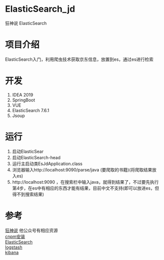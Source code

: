 # ElasticSearch_jd
狂神说 ElasticSearch
# 项目介绍
ElasticSearch入门，利用爬虫技术获取京东信息，放置到es，通过es进行检索
# 开发
1. IDEA 2019
2. SpringBoot
3. VUE
4. ElasticSearch 7.6.1
5. Jsoup
# 运行
1. 启动ElasticSear
2. 启动ElasticSearch-head
3. 运行主启动类EsJdApplication.class
4. 浏览器输入http://localhost:9090/parse/java (要爬取的书籍)(将爬取结果放入es)
5. http://localhost:9090 ，在搜索栏中输入java，就得到结果了，不过要先执行第4步，在es中有相应的东西才能有结果，目前中文不支持(即可以放进es，但得不到搜索结果)
# 参考
[狂神说](https://www.bilibili.com/video/BV17a4y1x7zq) 他公众号有相应资源  
[cnpm安装](https://blog.csdn.net/wjnf012/article/details/80422313)  
[ElasticSearch](https://mirrors.huaweicloud.com/elasticsearch/?C=N&O=D)  
[logstash](https://mirrors.huaweicloud.com/logstash/?C=N&O=D)  
[kibana](https://mirrors.huaweicloud.com/kibana/?C=N&O=D)  
